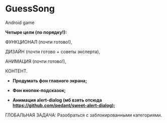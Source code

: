 # GuessSong
Android game

<b>
Четыре цели (по порядку!):</b>

ФУНКЦИОНАЛ (почти готово!),
  
ДИЗАЙН (почти готово + советы эксперта),

АНИМАЦИЯ (почти готово!),

КОНТЕНТ.
<b>
  
* Продумать фон главного экрана;
  
* Фон кнопок-подсказок;

* Анимация alert-dialog (мб взять отсюда https://github.com/pedant/sweet-alert-dialog);
</b>

ГЛОБАЛЬНАЯ ЗАДАЧА: Разобраться с заблокированными категориями.

